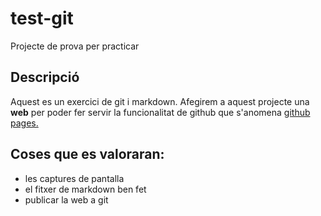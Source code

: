 # test-git
Projecte de prova per practicar 

## Descripció

Aquest es un exercici de git i markdown. Afegirem a aquest projecte una **web** per poder fer servir la funcionalitat de github que s'anomena [github pages.](https://pages.github.com/)

## Coses que es valoraran:

* les captures de pantalla
* el fitxer de markdown ben fet
* publicar la web a git